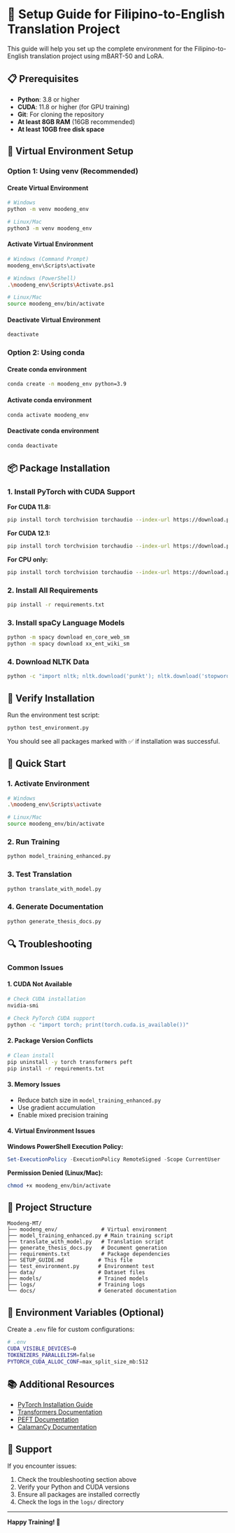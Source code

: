 # 🚀 Setup Guide for Filipino-to-English Translation Project

This guide will help you set up the complete environment for the Filipino-to-English translation project using mBART-50 and LoRA.

## 📋 Prerequisites

- **Python**: 3.8 or higher
- **CUDA**: 11.8 or higher (for GPU training)
- **Git**: For cloning the repository
- **At least 8GB RAM** (16GB recommended)
- **At least 10GB free disk space**

## 🔧 Virtual Environment Setup

### Option 1: Using venv (Recommended)

#### Create Virtual Environment
```bash
# Windows
python -m venv moodeng_env

# Linux/Mac
python3 -m venv moodeng_env
```

#### Activate Virtual Environment
```bash
# Windows (Command Prompt)
moodeng_env\Scripts\activate

# Windows (PowerShell)
.\moodeng_env\Scripts\Activate.ps1

# Linux/Mac
source moodeng_env/bin/activate
```

#### Deactivate Virtual Environment
```bash
deactivate
```

### Option 2: Using conda

#### Create conda environment
```bash
conda create -n moodeng_env python=3.9
```

#### Activate conda environment
```bash
conda activate moodeng_env
```

#### Deactivate conda environment
```bash
conda deactivate
```

## 📦 Package Installation

### 1. Install PyTorch with CUDA Support

**For CUDA 11.8:**
```bash
pip install torch torchvision torchaudio --index-url https://download.pytorch.org/whl/cu118
```

**For CUDA 12.1:**
```bash
pip install torch torchvision torchaudio --index-url https://download.pytorch.org/whl/cu121
```

**For CPU only:**
```bash
pip install torch torchvision torchaudio --index-url https://download.pytorch.org/whl/cpu
```

### 2. Install All Requirements
```bash
pip install -r requirements.txt
```

### 3. Install spaCy Language Models
```bash
python -m spacy download en_core_web_sm
python -m spacy download xx_ent_wiki_sm
```

### 4. Download NLTK Data
```bash
python -c "import nltk; nltk.download('punkt'); nltk.download('stopwords')"
```

## 🧪 Verify Installation

Run the environment test script:
```bash
python test_environment.py
```

You should see all packages marked with ✅ if installation was successful.

## 🚀 Quick Start

### 1. Activate Environment
```bash
# Windows
.\moodeng_env\Scripts\activate

# Linux/Mac
source moodeng_env/bin/activate
```

### 2. Run Training
```bash
python model_training_enhanced.py
```

### 3. Test Translation
```bash
python translate_with_model.py
```

### 4. Generate Documentation
```bash
python generate_thesis_docs.py
```

## 🔍 Troubleshooting

### Common Issues

#### 1. CUDA Not Available
```bash
# Check CUDA installation
nvidia-smi

# Check PyTorch CUDA support
python -c "import torch; print(torch.cuda.is_available())"
```

#### 2. Package Version Conflicts
```bash
# Clean install
pip uninstall -y torch transformers peft
pip install -r requirements.txt
```

#### 3. Memory Issues
- Reduce batch size in `model_training_enhanced.py`
- Use gradient accumulation
- Enable mixed precision training

#### 4. Virtual Environment Issues

**Windows PowerShell Execution Policy:**
```powershell
Set-ExecutionPolicy -ExecutionPolicy RemoteSigned -Scope CurrentUser
```

**Permission Denied (Linux/Mac):**
```bash
chmod +x moodeng_env/bin/activate
```

## 📁 Project Structure

```
Moodeng-MT/
├── moodeng_env/              # Virtual environment
├── model_training_enhanced.py # Main training script
├── translate_with_model.py   # Translation script
├── generate_thesis_docs.py   # Document generation
├── requirements.txt          # Package dependencies
├── SETUP_GUIDE.md           # This file
├── test_environment.py      # Environment test
├── data/                    # Dataset files
├── models/                  # Trained models
├── logs/                    # Training logs
└── docs/                    # Generated documentation
```

## 🎯 Environment Variables (Optional)

Create a `.env` file for custom configurations:
```bash
# .env
CUDA_VISIBLE_DEVICES=0
TOKENIZERS_PARALLELISM=false
PYTORCH_CUDA_ALLOC_CONF=max_split_size_mb:512
```

## 📚 Additional Resources

- [PyTorch Installation Guide](https://pytorch.org/get-started/locally/)
- [Transformers Documentation](https://huggingface.co/docs/transformers/)
- [PEFT Documentation](https://huggingface.co/docs/peft/)
- [CalamanCy Documentation](https://github.com/ljvmiranda921/calamancy)

## 🤝 Support

If you encounter issues:
1. Check the troubleshooting section above
2. Verify your Python and CUDA versions
3. Ensure all packages are installed correctly
4. Check the logs in the `logs/` directory

---

**Happy Training! 🎉**

